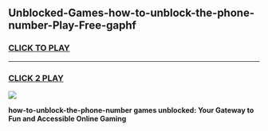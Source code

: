 
## Unblocked-Games-how-to-unblock-the-phone-number-Play-Free-gaphf
<h3>
<a href="https://premium76.site?title=how-to-unblock-the-phone-number&ref=12A">CLICK TO PLAY</a></h3>
<hr>

<h3>
<a href="https://premium76.site?title=how-to-unblock-the-phone-number&ref=12A">CLICK 2 PLAY</a>
  
</h3>

<a href="https://premium76.site?title=how-to-unblock-the-phone-number&ref=12A"><img src="https://clearcache.store/games.png"></a>


**how-to-unblock-the-phone-number games unblocked: Your Gateway to Fun and Accessible Online Gaming**
